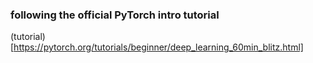 ### following the official PyTorch intro tutorial

(tutorial)[https://pytorch.org/tutorials/beginner/deep_learning_60min_blitz.html]
